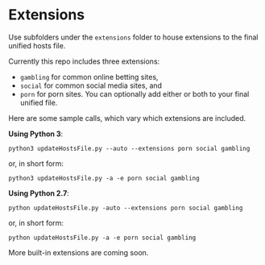 # Extensions

Use subfolders under the `extensions` folder to house extensions to the final unified hosts file.

Currently this repo includes three extensions: 

* `gambling` for common online betting sites,  
* `social` for common social media sites, and 
* `porn` for porn sites.  You can optionally add either or both to your final unified file.

Here are some sample calls, which vary which extensions are included.

**Using Python 3**:

    python3 updateHostsFile.py --auto --extensions porn social gambling

or, in short form:

    python3 updateHostsFile.py -a -e porn social gambling



**Using Python 2.7**:

    python updateHostsFile.py -auto --extensions porn social gambling

or, in short form:

    python updateHostsFile.py -a -e porn social gambling


More built-in extensions are coming soon.
